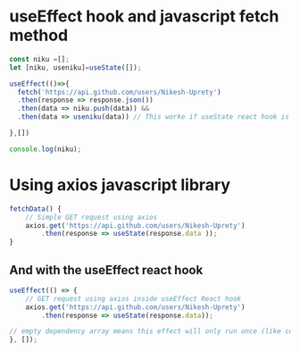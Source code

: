 # useEffect hook and javascript fetch method
```javascript
const niku =[];
let [niku, useniku]=useState([]);

useEffect(()=>{
  fetch('https://api.github.com/users/Nikesh-Uprety')
  .then(response => response.json())
  .then(data => niku.push(data)) &&
  .then(data => useniku(data)) // This worke if useState react hook is used

},[])

console.log(niku);
```

# Using axios javascript library
```javascript
fetchData() {
    // Simple GET request using axios
    axios.get('https://api.github.com/users/Nikesh-Uprety')
        .then(response => useState(response.data ));
}
```
## And with the useEffect react hook
```javascript
useEffect(() => {
    // GET request using axios inside useEffect React hook
    axios.get('https://api.github.com/users/Nikesh-Uprety')
        .then(response => useState(response.data));

// empty dependency array means this effect will only run once (like componentDidMount in classes)
}, []);
```
